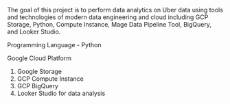 

The goal of this project is to perform data analytics on Uber data using tools and technologies of modern data engineering and cloud including GCP Storage, Python, Compute Instance, Mage Data Pipeline Tool, BigQuery, and Looker Studio.

Programming Language - Python

Google Cloud Platform
1. Google Storage
2. GCP Compute Instance 
3. GCP BigQuery
4. Looker Studio for data analysis



